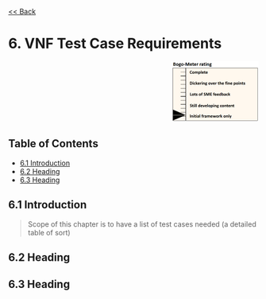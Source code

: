 [<< Back](../)

# 6. VNF Test Case Requirements
<p align="right"><img src="../figures/bogo_ifo.png" alt="scope" title="Scope" width="35%"/></p>

## Table of Contents
* [6.1 Introduction](#6.1)
* [6.2 Heading](#6.2)
* [6.3 Heading](#6.3)

<a name="6.1"></a>
## 6.1 Introduction

> Scope of this chapter is to have a list of test cases needed (a detailed table of sort)

<a name="6.2"></a>
## 6.2 Heading


<a name="6.3"></a>
## 6.3 Heading
